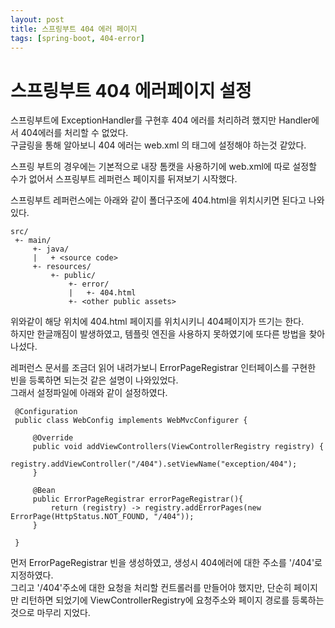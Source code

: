 ```yaml
---
layout: post
title: 스프링부트 404 에러 페이지
tags: [spring-boot, 404-error]
---
```


# 스프링부트 404 에러페이지 설정

스프링부트에 ExceptionHandler를 구현후 404 에러를 처리하려 했지만 Handler에서 404에러를 처리할 수 없었다.  
구글링을 통해 알아보니 404 에러는 web.xml 의 <error-page> 태그에 설정해야 하는것 같았다.      

스프링 부트의 경우에는 기본적으로 내장 톰캣을 사용하기에 web.xml에 따로 설정할 수가 없어서 스프링부트 레퍼런스 페이지를 뒤져보기 시작했다.   

스프링부트 레퍼런스에는 아래와 같이 폴더구조에 404.html을 위치시키면 된다고 나와있다.   
```
src/
 +- main/
     +- java/
     |   + <source code>
     +- resources/
         +- public/
             +- error/
             |   +- 404.html
             +- <other public assets>
```   
위와같이 해당 위치에 404.html 페이지를 위치시키니 404페이지가 뜨기는 한다.  
하지만 한글깨짐이 발생하였고, 템플릿 엔진을 사용하지 못하였기에 또다른 방법을 찾아나섰다.
   
레퍼런스 문서를 조금더 읽어 내려가보니 ErrorPageRegistrar 인터페이스를 구현한 빈을 등록하면 되는것 같은 설명이 나와있었다.   
그래서 설정파일에 아래와 같이 설정하였다.   
```
 @Configuration
 public class WebConfig implements WebMvcConfigurer {
     
     @Override
     public void addViewControllers(ViewControllerRegistry registry) {
         registry.addViewController("/404").setViewName("exception/404");
     }
     
     @Bean
     public ErrorPageRegistrar errorPageRegistrar(){
         return (registry) -> registry.addErrorPages(new ErrorPage(HttpStatus.NOT_FOUND, "/404"));
     }
     
 }
```   
먼저 ErrorPageRegistrar 빈을 생성하였고, 생성시 404에러에 대한 주소를 '/404'로 지정하였다.   
그리고 '/404'주소에 대한 요청을 처리할 컨트롤러를 만들어야 했지만, 단순히 페이지만 리턴하면 되었기에 ViewControllerRegistry에 요청주소와 페이지 경로를 등록하는것으로 마무리 지었다.   
 